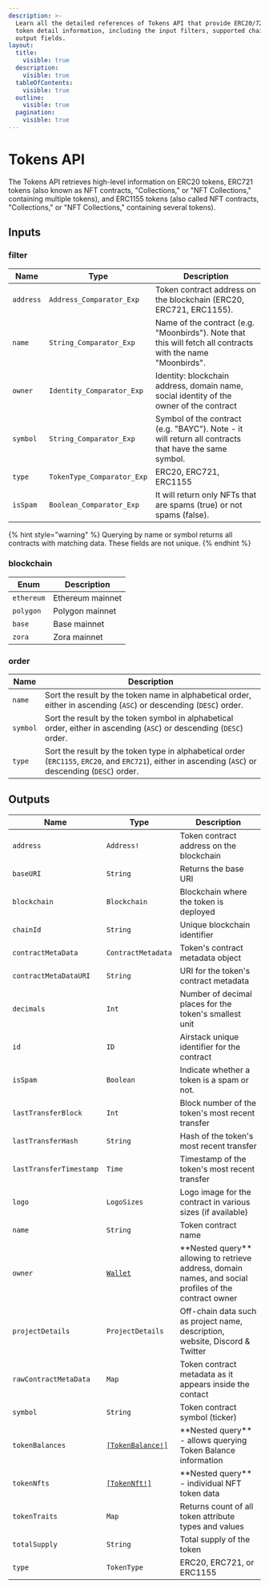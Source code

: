 ```yaml
---
description: >-
  Learn all the detailed references of Tokens API that provide ERC20/721/1155
  token detail information, including the input filters, supported chains, and
  output fields.
layout:
  title:
    visible: true
  description:
    visible: true
  tableOfContents:
    visible: true
  outline:
    visible: true
  pagination:
    visible: true
---
```


# Tokens API

The Tokens API retrieves high-level information on ERC20 tokens, ERC721 tokens (also known as NFT contracts, "Collections," or "NFT Collections," containing multiple tokens), and ERC1155 tokens (also called NFT contracts, "Collections," or "NFT Collections," containing several tokens).

## Inputs

### filter

| Name      | Type                       | Description                                                                                                 |
| --------- | -------------------------- | ----------------------------------------------------------------------------------------------------------- |
| `address` | `Address_Comparator_Exp`   | Token contract address on the blockchain (ERC20, ERC721, ERC1155).                                          |
| `name`    | `String_Comparator_Exp`    | Name of the contract (e.g. "Moonbirds"). Note that this will fetch all contracts with the name "Moonbirds". |
| `owner`   | `Identity_Comparator_Exp`  | Identity: blockchain address, domain name, social identity of the owner of the contract                     |
| `symbol`  | `String_Comparator_Exp`    | Symbol of the contract (e.g. "BAYC"). Note - it will return all contracts that have the same symbol.        |
| `type`    | `TokenType_Comparator_Exp` | ERC20, ERC721, ERC1155                                                                                      |
| `isSpam`  | `Boolean_Comparator_Exp`   | It will return only NFTs that are spams (true) or not spams (false).                                        |

{% hint style="warning" %}
Querying by name or symbol returns all contracts with matching data. These fields are not unique.
{% endhint %}

### blockchain

| Enum       | Description      |
| ---------- | ---------------- |
| `ethereum` | Ethereum mainnet |
| `polygon`  | Polygon mainnet  |
| `base`     | Base mainnet     |
| `zora`     | Zora mainnet     |

### order

| Name     | Description                                                                                                                                           |
| -------- | ----------------------------------------------------------------------------------------------------------------------------------------------------- |
| `name`   | Sort the result by the token name in alphabetical order, either in ascending (`ASC`) or descending (`DESC`) order.                                    |
| `symbol` | Sort the result by the token symbol in alphabetical order, either in ascending (`ASC`) or descending (`DESC`) order.                                  |
| `type`   | Sort the result by the token type in alphabetical order (`ERC1155`, `ERC20`, and `ERC721`), either in ascending (`ASC`) or descending (`DESC`) order. |

## Outputs

| Name                    | Type                                      | Description                                                                                                |
| ----------------------- | ----------------------------------------- | ---------------------------------------------------------------------------------------------------------- |
| `address`               | `Address!`                                | Token contract address on the blockchain                                                                   |
| `baseURI`               | `String`                                  | Returns the base URI                                                                                       |
| `blockchain`            | `Blockchain`                              | Blockchain where the token is deployed                                                                     |
| `chainId`               | `String`                                  | Unique blockchain identifier                                                                               |
| `contractMetaData`      | `ContractMetadata`                        | Token's contract metadata object                                                                           |
| `contractMetaDataURI`   | `String`                                  | URI for the token's contract metadata                                                                      |
| `decimals`              | `Int`                                     | Number of decimal places for the token's smallest unit                                                     |
| `id`                    | `ID`                                      | Airstack unique identifier for the contract                                                                |
| `isSpam`                | `Boolean`                                 | Indicate whether a token is a spam or not.                                                                 |
| `lastTransferBlock`     | `Int`                                     | Block number of the token's most recent transfer                                                           |
| `lastTransferHash`      | `String`                                  | Hash of the token's most recent transfer                                                                   |
| `lastTransferTimestamp` | `Time`                                    | Timestamp of the token's most recent transfer                                                              |
| `logo`                  | `LogoSizes`                               | Logo image for the contract in various sizes (if available)                                                |
| `name`                  | `String`                                  | Token contract name                                                                                        |
| `owner`                 | [`Wallet`](wallet-api.md)                 | \*\*Nested query\*\* allowing to retrieve address, domain names, and social profiles of the contract owner |
| `projectDetails`        | `ProjectDetails`                          | Off-chain data such as project name, description, website, Discord & Twitter                               |
| `rawContractMetaData`   | `Map`                                     | Token contract metadata as it appears inside the contact                                                   |
| `symbol`                | `String`                                  | Token contract symbol (ticker)                                                                             |
| `tokenBalances`         | [`[TokenBalance!]`](tokenbalances-api.md) | \*\*Nested query\*\* - allows querying Token Balance information                                           |
| `tokenNfts`             | [`[TokenNft!]`](tokennfts-api.md)         | \*\*Nested query\*\* - individual NFT token data                                                           |
| `tokenTraits`           | `Map`                                     | Returns count of all token attribute types and values                                                      |
| `totalSupply`           | `String`                                  | Total supply of the token                                                                                  |
| `type`                  | `TokenType`                               | ERC20, ERC721, or ERC1155                                                                                  |
